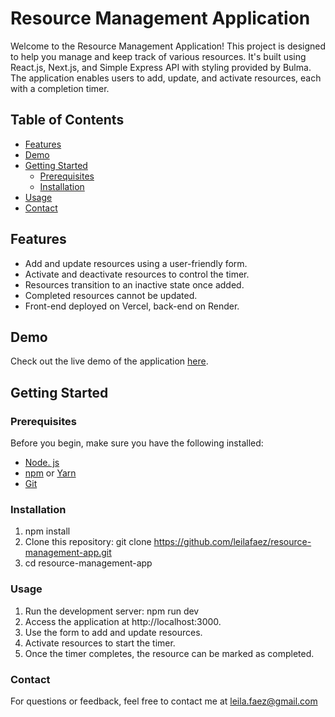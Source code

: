 # Resource Management Application

Welcome to the Resource Management Application! This project is designed to help you manage and keep track of various resources. It's built using React.js, Next.js, and Simple Express API with styling provided by Bulma. The application enables users to add, update, and activate resources, each with a completion timer.

## Table of Contents
- [Features](#features)
- [Demo](#demo)
- [Getting Started](#getting-started)
  - [Prerequisites](#prerequisites)
  - [Installation](#installation)
- [Usage](#usage)
- [Contact](#contact)

## Features

- Add and update resources using a user-friendly form.
- Activate and deactivate resources to control the timer.
- Resources transition to an inactive state once added.
- Completed resources cannot be updated.
- Front-end deployed on Vercel, back-end on Render.

## Demo

Check out the live demo of the application [here](https://content-management-app-pi.vercel.app/).

## Getting Started

### Prerequisites

Before you begin, make sure you have the following installed:

- [Node. js](https://nodejs.org/)
- [npm](https://www.npmjs.com/) or [Yarn](https://yarnpkg.com/)
- [Git](https://git-scm.com/)

### Installation

1. npm install
2. Clone this repository:
   git clone https://github.com/leilafaez/resource-management-app.git
 3. cd resource-management-app

### Usage
1. Run the development server:
    npm run dev
2. Access the application at http://localhost:3000.
3. Use the form to add and update resources.
4. Activate resources to start the timer.
5. Once the timer completes, the resource can be marked as completed.
   
### Contact
For questions or feedback, feel free to contact me at leila.faez@gmail.com
